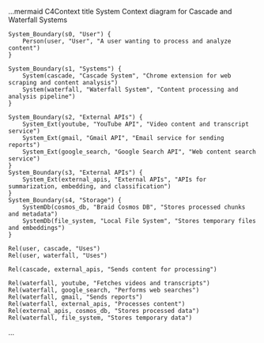 ...mermaid
C4Context
    title System Context diagram for Cascade and Waterfall Systems

    System_Boundary(s0, "User") {
        Person(user, "User", "A user wanting to process and analyze content")
    }

    System_Boundary(s1, "Systems") {
        System(cascade, "Cascade System", "Chrome extension for web scraping and content analysis")
        System(waterfall, "Waterfall System", "Content processing and analysis pipeline")
    }

    System_Boundary(s2, "External APIs") {
        System_Ext(youtube, "YouTube API", "Video content and transcript service")
        System_Ext(gmail, "Gmail API", "Email service for sending reports")
        System_Ext(google_search, "Google Search API", "Web content search service")
    }
    System_Boundary(s3, "External APIs") {
        System_Ext(external_apis, "External APIs", "APIs for summarization, embedding, and classification")
    }    
    System_Boundary(s4, "Storage") {
        SystemDb(cosmos_db, "Braid Cosmos DB", "Stores processed chunks and metadata")
        SystemDb(file_system, "Local File System", "Stores temporary files and embeddings")
    }

    Rel(user, cascade, "Uses")
    Rel(user, waterfall, "Uses")
    
    Rel(cascade, external_apis, "Sends content for processing")
    
    Rel(waterfall, youtube, "Fetches videos and transcripts")
    Rel(waterfall, google_search, "Performs web searches")
    Rel(waterfall, gmail, "Sends reports")
    Rel(waterfall, external_apis, "Processes content")
    Rel(external_apis, cosmos_db, "Stores processed data")
    Rel(waterfall, file_system, "Stores temporary data")
...
